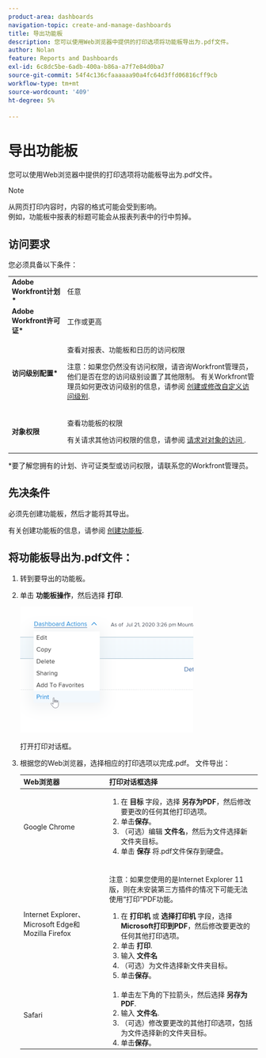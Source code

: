 ```yaml
---
product-area: dashboards
navigation-topic: create-and-manage-dashboards
title: 导出功能板
description: 您可以使用Web浏览器中提供的打印选项将功能板导出为.pdf文件。
author: Nolan
feature: Reports and Dashboards
exl-id: 6c8dc5be-6adb-400a-b86a-a7f7e84d0ba7
source-git-commit: 54f4c136cfaaaaaa90a4fc64d3ffd06816cff9cb
workflow-type: tm+mt
source-wordcount: '409'
ht-degree: 5%

---
```


# 导出功能板

您可以使用Web浏览器中提供的打印选项将功能板导出为.pdf文件。

>[!NOTE]
>
>从网页打印内容时，内容的格式可能会受到影响。\
>例如，功能板中报表的标题可能会从报表列表中的行中剪掉。

## 访问要求

您必须具备以下条件：

<table style="table-layout:auto"> 
 <col> 
 <col> 
 <tbody> 
  <tr> 
   <td role="rowheader"><strong>Adobe Workfront计划*</strong></td> 
   <td> <p>任意</p> </td> 
  </tr> 
  <tr> 
   <td role="rowheader"><strong>Adobe Workfront许可证*</strong></td> 
   <td> <p>工作或更高</p> </td> 
  </tr> 
  <tr> 
   <td role="rowheader"><strong>访问级别配置*</strong></td> 
   <td> <p>查看对报表、功能板和日历的访问权限</p> <p>注意：如果您仍然没有访问权限，请咨询Workfront管理员，他们是否在您的访问级别设置了其他限制。 有关Workfront管理员如何更改访问级别的信息，请参阅 <a href="../../../administration-and-setup/add-users/configure-and-grant-access/create-modify-access-levels.md" class="MCXref xref">创建或修改自定义访问级别</a>.</p> </td> 
  </tr> 
  <tr> 
   <td role="rowheader"><strong>对象权限</strong></td> 
   <td> <p>查看功能板的权限</p> <p>有关请求其他访问权限的信息，请参阅 <a href="../../../workfront-basics/grant-and-request-access-to-objects/request-access.md" class="MCXref xref">请求对对象的访问 </a>.</p> </td> 
  </tr> 
 </tbody> 
</table>

&#42;要了解您拥有的计划、许可证类型或访问权限，请联系您的Workfront管理员。

## 先决条件

必须先创建功能板，然后才能将其导出。

有关创建功能板的信息，请参阅 [创建功能板](../../../reports-and-dashboards/dashboards/creating-and-managing-dashboards/create-dashboard.md).

## 将功能板导出为.pdf文件：

1. 转到要导出的功能板。
1. 单击 **功能板操作**，然后选择 **打印**.

   ![](assets/dashboard-actions-print-350x254.png)

   打开打印对话框。

1. 根据您的Web浏览器，选择相应的打印选项以完成.pdf。 文件导出：

   <table style="table-layout:auto"> 
    <col> 
    <col> 
    <thead> 
     <tr> 
      <th>Web浏览器</th> 
      <th>打印对话框选择</th> 
     </tr> 
    </thead> 
    <tbody> 
     <tr> 
      <td>Google Chrome</td> 
      <td> 
       <ol> 
        <li value="1">在 <strong>目标</strong> 字段，选择 <strong>另存为PDF</strong>，然后修改要更改的任何其他打印选项。</li> 
        <li value="2">单击<strong>保存</strong>。</li> 
        <li value="3">（可选）编辑 <strong>文件名</strong>，然后为文件选择新文件夹目标。</li> 
        <li value="4">单击 <strong>保存</strong> 将.pdf文件保存到硬盘。<br><br></li> 
       </ol> </td> 
     </tr> 
     <tr> 
      <td>Internet Explorer、Microsoft Edge和Mozilla Firefox</td> 
      <td> <p>注意：如果您使用的是Internet Explorer 11版，则在未安装第三方插件的情况下可能无法使用“打印”PDF功能。</p> 
       <ol> 
        <li value="1">在 <strong>打印机</strong> 或 <strong>选择打印机</strong> 字段，选择 <strong>Microsoft打印到PDF</strong>，然后修改要更改的任何其他打印选项。</li> 
        <li value="2">单击 <strong>打印</strong>.</li> 
        <li value="3">输入 <strong>文件名</strong></li> 
        <li value="4">（可选）为文件选择新文件夹目标。</li> 
        <li value="5">单击<strong>保存</strong>。</li> 
       </ol> </td> 
     </tr> 
     <tr> 
      <td>Safari</td> 
      <td> 
       <ol> 
        <li value="1">单击左下角的下拉箭头，然后选择 <strong>另存为PDF</strong>.</li> 
        <li value="2">输入 <strong>文件名</strong>.</li> 
        <li value="3">（可选）修改要更改的其他打印选项，包括为文件选择新的文件夹目标。</li> 
        <li value="4">单击<strong>保存</strong>。</li> 
       </ol> </td> 
     </tr> 
    </tbody> 
   </table>
